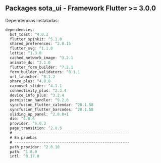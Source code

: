 ## Packages sota_ui - Framework Flutter >= 3.0.0 

Dependencias instaladas:

```dart
dependencies:
  bot_toast: ^4.0.2
  flutter_spinkit: ^5.1.0
  shared_preferences: ^2.0.15
  flutter_svg: ^1.1.0
  lottie: ^1.3.0
  cached_network_image: ^3.2.1
  animate_do: ^2.1.0
  flutter_form_builder: ^7.2.1
  form_builder_validators: ^8.1.1
  url_launcher: ^6.1.2
  share_plus: ^4.0.8
  carousel_slider: ^4.1.1
  connectivity_plus: ^2.3.4
  device_info_plus: ^3.2.4
  permission_handler: ^9.2.0
  syncfusion_flutter_calendar: ^20.1.58
  syncfusion_flutter_barcodes: ^20.1.58
  sliding_up_panel: ^2.0.0+1
  dio: ^4.0.6
  provider: ^6.0.3
  page_transition: ^2.0.5
  # ---------------------------------------------------
  # En pruebas
  # ---------------------------------------------------
  path_provider: ^2.0.10
  path: ^1.8.0
  intl: ^0.17.0
```

<!-- 
## Getting started

TODO: List prerequisites and provide or point to information on how to
start using the package.

## Usage

TODO: Include short and useful examples for package users. Add longer examples
to `/example` folder. 

```dart
const like = 'sample';
```

## Additional information

TODO: Tell users more about the package: where to find more information, how to 
contribute to the package, how to file issues, what response they can expect 
from the package authors, and more. -->
